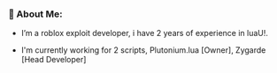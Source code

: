 ### 💫 About Me:
- I’m a roblox exploit developer, i have 2 years of experience in luaU!.

- I'm currently working for 2 scripts, Plutonium.lua [Owner], Zygarde [Head Developer]
